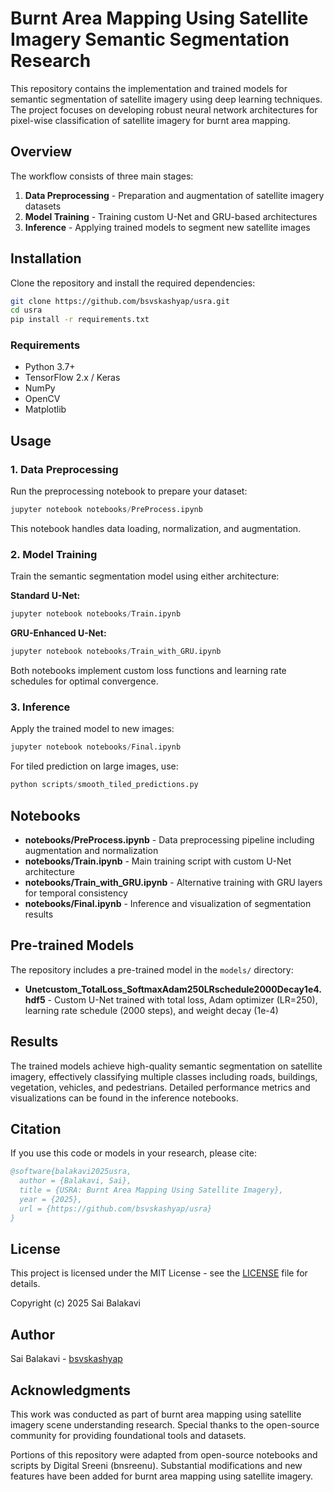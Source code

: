 # Burnt Area Mapping Using Satellite Imagery Semantic Segmentation Research

This repository contains the implementation and trained models for semantic segmentation of satellite imagery using deep learning techniques. The project focuses on developing robust neural network architectures for pixel-wise classification of satellite imagery for burnt area mapping.

## Overview

The workflow consists of three main stages:

1. **Data Preprocessing** - Preparation and augmentation of satellite imagery datasets
2. **Model Training** - Training custom U-Net and GRU-based architectures
3. **Inference** - Applying trained models to segment new satellite images

## Installation

Clone the repository and install the required dependencies:

```bash
git clone https://github.com/bsvskashyap/usra.git
cd usra
pip install -r requirements.txt
```

### Requirements

- Python 3.7+
- TensorFlow 2.x / Keras
- NumPy
- OpenCV
- Matplotlib

## Usage

### 1. Data Preprocessing

Run the preprocessing notebook to prepare your dataset:

```python
jupyter notebook notebooks/PreProcess.ipynb
```

This notebook handles data loading, normalization, and augmentation.

### 2. Model Training

Train the semantic segmentation model using either architecture:

**Standard U-Net:**
```python
jupyter notebook notebooks/Train.ipynb
```

**GRU-Enhanced U-Net:**
```python
jupyter notebook notebooks/Train_with_GRU.ipynb
```

Both notebooks implement custom loss functions and learning rate schedules for optimal convergence.

### 3. Inference

Apply the trained model to new images:

```python
jupyter notebook notebooks/Final.ipynb
```

For tiled prediction on large images, use:

```python
python scripts/smooth_tiled_predictions.py
```

## Notebooks

- **notebooks/PreProcess.ipynb** - Data preprocessing pipeline including augmentation and normalization
- **notebooks/Train.ipynb** - Main training script with custom U-Net architecture
- **notebooks/Train_with_GRU.ipynb** - Alternative training with GRU layers for temporal consistency
- **notebooks/Final.ipynb** - Inference and visualization of segmentation results

## Pre-trained Models

The repository includes a pre-trained model in the `models/` directory:

- **Unetcustom_TotalLoss_SoftmaxAdam250LRschedule2000Decay1e4.hdf5** - Custom U-Net trained with total loss, Adam optimizer (LR=250), learning rate schedule (2000 steps), and weight decay (1e-4)

## Results

The trained models achieve high-quality semantic segmentation on satellite imagery, effectively classifying multiple classes including roads, buildings, vegetation, vehicles, and pedestrians. Detailed performance metrics and visualizations can be found in the inference notebooks.

## Citation

If you use this code or models in your research, please cite:

```bibtex
@software{balakavi2025usra,
  author = {Balakavi, Sai},
  title = {USRA: Burnt Area Mapping Using Satellite Imagery},
  year = {2025},
  url = {https://github.com/bsvskashyap/usra}
}
```

## License

This project is licensed under the MIT License - see the [LICENSE](LICENSE) file for details.

Copyright (c) 2025 Sai Balakavi

## Author

Sai Balakavi - [bsvskashyap](https://github.com/bsvskashyap)

## Acknowledgments

This work was conducted as part of burnt area mapping using satellite imagery scene understanding research. Special thanks to the open-source community for providing foundational tools and datasets.

Portions of this repository were adapted from open-source notebooks and scripts by Digital Sreeni (bnsreenu). Substantial modifications and new features have been added for burnt area mapping using satellite imagery.
